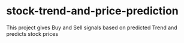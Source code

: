 # stock-trend-and-price-prediction
This project gives Buy and Sell signals based on predicted Trend and predicts stock prices

